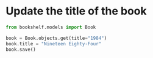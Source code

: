# Update the title of the book
```python
from bookshelf.models import Book

book = Book.objects.get(title="1984")
book.title = "Nineteen Eighty-Four"
book.save()